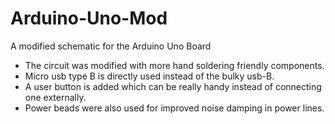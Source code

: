 # Arduino-Uno-Mod
A modified schematic for the Arduino Uno Board  
- The circuit was modified with more hand soldering friendly components. 
- Micro usb type B is directly used instead of the bulky usb-B.  
- A user button is added which can be really handy instead of connecting one externally.  
- Power beads were also used for improved noise damping in power lines.

